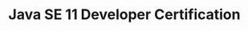 ---
title: Java SE 11 Developer Certification
type: [Technical, Pluralsight]
image: /assets/certificates/java-se-11-developer-certificate.png
layout: certificate
---